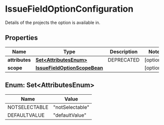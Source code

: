 

# IssueFieldOptionConfiguration

Details of the projects the option is available in.

## Properties

| Name | Type | Description | Notes |
|------------ | ------------- | ------------- | -------------|
|**attributes** | [**Set&lt;AttributesEnum&gt;**](#Set&lt;AttributesEnum&gt;) | DEPRECATED |  [optional] |
|**scope** | [**IssueFieldOptionScopeBean**](IssueFieldOptionScopeBean.md) |  |  [optional] |



## Enum: Set&lt;AttributesEnum&gt;

| Name | Value |
|---- | -----|
| NOTSELECTABLE | &quot;notSelectable&quot; |
| DEFAULTVALUE | &quot;defaultValue&quot; |



